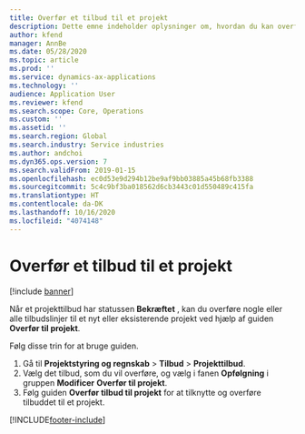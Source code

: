 ```yaml
---
title: Overfør et tilbud til et projekt
description: Dette emne indeholder oplysninger om, hvordan du kan overføre et tilbud til et nyt eller eksisterende projekt.
author: kfend
manager: AnnBe
ms.date: 05/28/2020
ms.topic: article
ms.prod: ''
ms.service: dynamics-ax-applications
ms.technology: ''
audience: Application User
ms.reviewer: kfend
ms.search.scope: Core, Operations
ms.custom: ''
ms.assetid: ''
ms.search.region: Global
ms.search.industry: Service industries
ms.author: andchoi
ms.dyn365.ops.version: 7
ms.search.validFrom: 2019-01-15
ms.openlocfilehash: ec0d53e9d294b12be9af9bb03885a45b68fb3388
ms.sourcegitcommit: 5c4c9bf3ba018562d6cb3443c01d550489c415fa
ms.translationtype: HT
ms.contentlocale: da-DK
ms.lasthandoff: 10/16/2020
ms.locfileid: "4074148"
---
```

# <a name="transfer-a-quotation-to-a-project"></a>Overfør et tilbud til et projekt

[!include [banner](../includes/banner.md)]

Når et projekttilbud har statussen **Bekræftet** , kan du overføre nogle eller alle tilbudslinjer til et nyt eller eksisterende projekt ved hjælp af guiden **Overfør til projekt**. 

Følg disse trin for at bruge guiden.

1. Gå til **Projektstyring og regnskab** > **Tilbud** > **Projekttilbud**.
2. Vælg det tilbud, som du vil overføre, og vælg i fanen **Opfølgning** i gruppen **Modificer** **Overfør til projekt**.
3. Følg guiden **Overfør tilbud til projekt** for at tilknytte og overføre tilbuddet til et projekt.


[!INCLUDE[footer-include](../includes/footer-banner.md)]